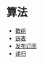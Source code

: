 # 算法

* [数组](/算法/数据结构/数组/README.md)
* [链表](/算法/数据结构/链表/README.md)
* [发布订阅](/算法/设计模式/发布订阅/README.md)
* [递归](/算法/算法/递归/README.md)


